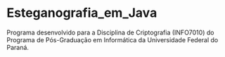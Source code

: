 # Esteganografia_em_Java
Programa desenvolvido para a Disciplina de Criptografia (INFO7010) do Programa de Pós-Graduação em Informática da Universidade Federal do Paraná.
